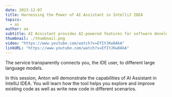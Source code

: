```yaml
---
date: 2023-12-07
title: Harnessing the Power of AI Assistant in IntelliJ IDEA
topics:
  - ai
author: aa
subtitle: AI Assistant provides AI-powered features for software development based on the JetBrains AI service.
thumbnail: ./thumbnail.png
video: "https://www.youtube.com/watch?v=EfIYJKw8AkA"
linkURL: "https://www.youtube.com/watch?v=EfIYJKw8AkA"
---
```


The service transparently connects you, the IDE user, to different large language models.

In this session, Anton will demonstrate the capabilities of AI Assistant in IntelliJ IDEA. You will learn how the tool helps you explore and improve existing code as well as write new code in different scenarios.
